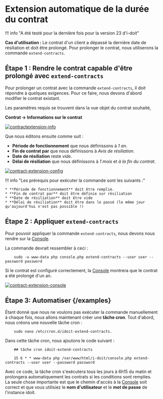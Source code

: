 # Extension automatique de la durée du contrat

!!! info "A été testé pour la dernière fois pour la version 23 d'i-doit"

**Cas d'utilisation :**
Le contrat d'un client a dépassé la dernière date de résiliation et doit être prolongé.
Pour prolonger le contrat, nous utiliserons la commande `extend-contracts`.

## Étape 1 : Rendre le contrat capable d'être prolongé avec `extend-contracts`

Pour prolonger un contrat avec la commande `extend-contracts`, il doit répondre à quelques exigences.
Pour ce faire, nous devons d'abord modifier le contrat existant.<br>

Les paramètres requis se trouvent dans la vue objet du contrat souhaité,

**Contrat → Informations sur le contrat**

[![contractextension-info](../assets/images/en/use-cases/automated-contract-extension/1-avv-uc.png)](../assets/images/en/use-cases/automated-contract-extension/1-avv-uc.png)

Que nous éditons ensuite comme suit :

* **Période de fonctionnement** que nous définissons à *1 an*.
* **Fin de contrat par** que nous définissons à *Avis de résiliation*.
* **Date de résiliation** reste *vide*.
* **Délai de résiliation** que nous définissons à *1 mois* et *à la fin du contrat*.

[![contract-extension-config](../assets/images/en/use-cases/automated-contract-extension/2-avv-uc.png)](../assets/images/en/use-cases/automated-contract-extension/2-avv-uc.png)

!!! info "Les prérequis pour exécuter la commande sont les suivants :"

    * **Période de fonctionnement** doit être remplie.
    * **Fin de contrat par** doit être définie sur résiliation
    * **Date de résiliation** doit être vide
    * **Délai de résiliation** doit être dans le passé (le même jour qu'aujourd'hui n'est pas possible !)

## Étape 2 : Appliquer `extend-contracts`

Pour pouvoir appliquer la commande `extend-contracts`, nous devons nous rendre sur la [Console](../automation-and-integration/cli/console/index.md).

La commande devrait ressembler à ceci :

```shell
    sudo -u www-data php console.php extend-contracts --user user --password password
```

Si le contrat est configuré correctement, la [Console](../automation-and-integration/cli/console/index.md) montrera que le contrat a été prolongé d'un an.

[![contract-extension-console](../assets/images/en/use-cases/automated-contract-extension/3-avv-uc.png)](../assets/images/en/use-cases/automated-contract-extension/3-avv-uc.png)

## Étape 3: Automatiser {/examples}

Étant donné que nous ne voulons pas exécuter la commande manuellement à chaque fois, nous allons maintenant créer une **tâche cron**.
Tout d'abord, nous créons une nouvelle tâche cron :

```shell
    sudo nano /etc/cron.d/idoit-extend-contracts.
```

Dans cette tâche cron, nous ajoutons le code suivant :

```shell
    ## tâche cron idoit-extend-contracts

    15 6 * * www-data php /var/www/html/i-doit/console.php extend-contracts --user user --password password
```

Avec ce code, la tâche cron s'exécutera tous les jours à 6h15 du matin et prolongera automatiquement les contrats si les conditions sont remplies.<br>
La seule chose importante est que le chemin d'accès à la [Console](../automation-and-integration/cli/console/index.md) soit correct et que vous utilisiez le **nom d'utilisateur** et le **mot de passe** de l'instance idoit.
